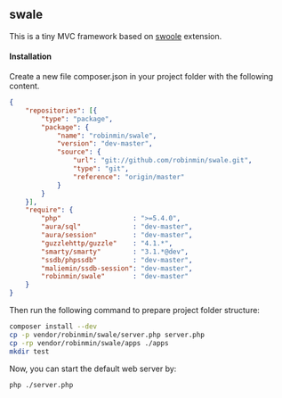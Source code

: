 ## swale
This is a tiny MVC framework based on [swoole](http://www.swoole.com/) extension.


#### Installation ####

Create a new file composer.json in your project folder with the following content.

```JSON
{
    "repositories": [{
        "type": "package",
        "package": {
            "name": "robinmin/swale",
            "version": "dev-master",
            "source": {
                "url": "git://github.com/robinmin/swale.git",
                "type": "git",
                "reference": "origin/master"
            }
        }
    }],
    "require": {
        "php"                  : ">=5.4.0",
        "aura/sql"             : "dev-master",
        "aura/session"         : "dev-master",
        "guzzlehttp/guzzle"    : "4.1.*",
        "smarty/smarty"        : "3.1.*@dev",
        "ssdb/phpssdb"         : "dev-master",
        "maliemin/ssdb-session": "dev-master",
        "robinmin/swale"       : "dev-master"
    }
}
```

Then run the following command to prepare project folder structure:

```BASH
composer install --dev
cp -p vendor/robinmin/swale/server.php server.php
cp -rp vendor/robinmin/swale/apps ./apps
mkdir test
```

Now, you can start the default web server by:

```BASH
php ./server.php
```

